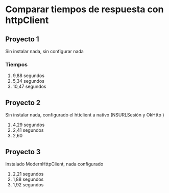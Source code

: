 <h1>Comparar tiempos de respuesta con httpClient</h1>

<h2>Proyecto 1</h2>
<p>Sin instalar nada, sin configurar nada</p>
<h3>Tiempos</h3>
<ol>
<li>9,88 segundos</li>
<li>5,34 segundos</li>
<li>10,47 segundos</li>
</ol>

<h2>Proyecto 2</h2>
<p>Sin instalar nada, configurado el httclient a nativo (NSURLSesión y OkHttp )</p>
<ol>
<li>4,29 segundos</li>
<li>2,41 segundos</li>
<li>2,60</li>
</ol>
<h2>Proyecto 3</h2>
<p>Instalado  ModernHttpClient, nada configurado  </p>
<ol>
<li>2,21 segundos</li>
<li>1,88 segundos</li>
<li>1,92 segundos</li>
</ol>